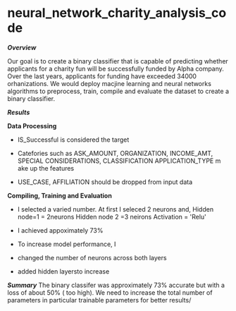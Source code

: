 # neural_network_charity_analysis_code

***Overview***

Our goal is to create a binary classifier that is capable of predicting whether applicants for a charity fun will be successfully funded by Alpha company. Over the last years, applicants for funding have exceeded 34000 orhanizations. We would deploy macjine learning and neural networks algorithms to preprocess, train, compile and evaluate the dataset to create a binary classifier.

***Results***

**Data Processing**
* IS_Successful is considered the target

* Catefories such as ASK_AMOUNT, ORGANIZATION, INCOME_AMT, SPECIAL CONSIDERATIONS, CLASSIFICATION APPLICATION_TYPE m  ake up the features

* USE_CASE, AFFILIATION should be dropped from input data


**Compiling, Training and Evaluation**

* I selected a varied number. At first I seleced 2 neurons and,
Hidden node=1 = 2neurons
Hidden node 2 =3 neirons
Activation = 'Relu'

* I achieved appoximately 73%

* To increase model performance, I
*   changed the number of neurons across both layers 
*   added hidden layersto increase 

***Summary***
The binary classifer was approximately 73% accurate but with a loss of about 50% ( too high). We need to increase the total number of parameters in particular trainable parameters for better results/
